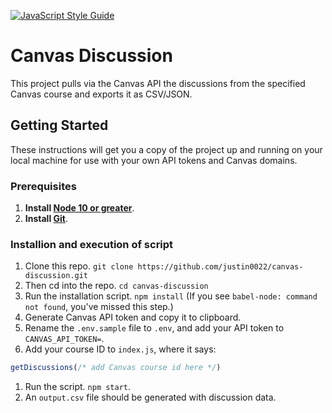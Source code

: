 [![JavaScript Style Guide](https://img.shields.io/badge/code_style-standard-brightgreen.svg)](https://standardjs.com)
# Canvas Discussion

This project pulls via the Canvas API the discussions from the specified Canvas course and exports it as CSV/JSON.

## Getting Started
These instructions will get you a copy of the project up and running on your local machine for use with your own API tokens and Canvas domains.

### Prerequisites

1. **Install [Node 10 or greater](https://nodejs.org)**.
2. **Install [Git](https://git-scm.com/downloads)**.

### Installion and execution of script

1. Clone this repo. `git clone https://github.com/justin0022/canvas-discussion.git`
1. Then cd into the repo. `cd canvas-discussion`
1. Run the installation script. `npm install` (If you see `babel-node: command not found`, you've missed this step.)
1. Generate Canvas API token and copy it to clipboard.
1. Rename the `.env.sample` file to `.env`, and add your API token to `CANVAS_API_TOKEN=`.
1. Add your course ID to `index.js`, where it says:
```javascript
getDiscussions(/* add Canvas course id here */)
```
1. Run the script. `npm start`.
1. An `output.csv` file should be generated with discussion data.